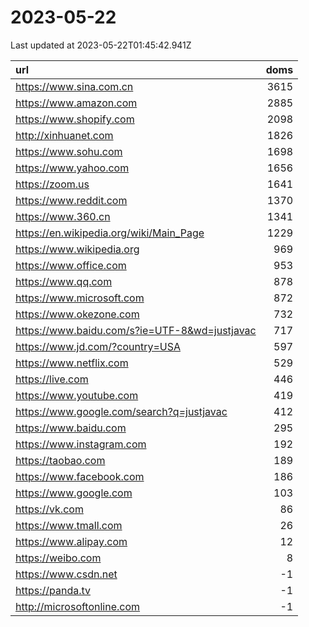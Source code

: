 # 2023-05-22

<!-- BEGIN -->
Last updated at 2023-05-22T01:45:42.941Z

url | doms
:- | -:
https://www.sina.com.cn | 3615
https://www.amazon.com | 2885
https://www.shopify.com | 2098
http://xinhuanet.com | 1826
https://www.sohu.com | 1698
https://www.yahoo.com | 1656
https://zoom.us | 1641
https://www.reddit.com | 1370
https://www.360.cn | 1341
https://en.wikipedia.org/wiki/Main_Page | 1229
https://www.wikipedia.org | 969
https://www.office.com | 953
https://www.qq.com | 878
https://www.microsoft.com | 872
https://www.okezone.com | 732
https://www.baidu.com/s?ie=UTF-8&wd=justjavac | 717
https://www.jd.com/?country=USA | 597
https://www.netflix.com | 529
https://live.com | 446
https://www.youtube.com | 419
https://www.google.com/search?q=justjavac | 412
https://www.baidu.com | 295
https://www.instagram.com | 192
https://taobao.com | 189
https://www.facebook.com | 186
https://www.google.com | 103
https://vk.com | 86
https://www.tmall.com | 26
https://www.alipay.com | 12
https://weibo.com | 8
https://www.csdn.net | -1
https://panda.tv | -1
http://microsoftonline.com | -1
<!-- END -->
